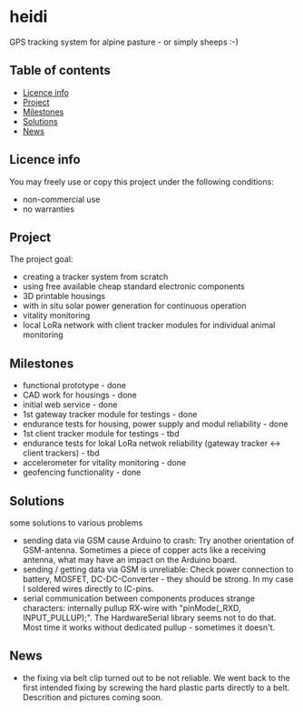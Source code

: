 # heidi
GPS tracking system for alpine pasture - or simply sheeps :-)

## Table of contents
* [Licence info](#licence-info)
* [Project](#project)
* [Milestones](#milestones)
* [Solutions](#solutions)
* [News](#news)

## Licence info

You may freely use or copy this project under the following conditions:

* non-commercial use
* no warranties
	
## Project

The project goal:

* creating a tracker system from scratch
* using free available cheap standard electronic components
* 3D printable housings
* with in situ solar power generation for continuous operation
* vitality monitoring
* local LoRa network with client tracker modules for individual animal monitoring
	
## Milestones

* functional prototype - done
* CAD work for housings - done 
* initial web service - done
* 1st gateway tracker module for testings - done
* endurance tests for housing, power supply and modul reliability - done
* 1st client tracker module for testings - tbd
* endurance tests for lokal LoRa netwok reliability (gateway tracker <-> client trackers) - tbd
* accelerometer for vitality monitoring - done
* geofencing functionality - done

## Solutions

some solutions to various problems

* sending data via GSM cause Arduino to crash: Try another orientation of GSM-antenna. Sometimes a piece of copper acts like a receiving antenna, what may have an impact on the Arduino board.
* sending / getting data via GSM is unreliable: Check power connection to battery, MOSFET, DC-DC-Converter - they should be strong. In my case I soldered wires directly to IC-pins.
* serial communication between components produces strange characters: internally pullup RX-wire with "pinMode(_RXD, INPUT_PULLUP);". The HardwareSerial library seems not to do that. Most time it works without dedicated pullup - sometimes it doesn't.

## News

* the fixing via belt clip turned out to be not reliable. We went back to the first intended fixing by screwing the hard plastic parts directly to a belt. Descrition and pictures coming soon.
